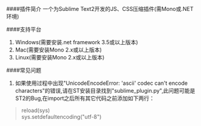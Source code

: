 ####插件简介
一个为Sublime Text2开发的JS、CSS压缩插件(需Mono或.NET环境)

####支持平台
1. Windows(需要安装.net framework 3.5或以上版本)
2. Mac(需要安装Mono 2.x或以上版本)
3. Linux(需要安装Mono 2.x或以上版本)

####常见问题
1. 如果使用过程中出现"UnicodeEncodeError: 'ascii' codec can't encode characters"的错误,请在ST安装目录找到"sublime_plugin.py",此问题可能是ST2的Bug,在import之后所有其它代码之前添加如下两行：

>	reload(sys)  
>	sys.setdefaultencoding("utf-8")